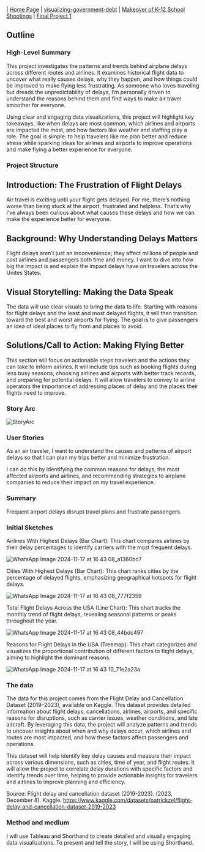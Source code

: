 | [Home Page](https://vyom555.github.io/portfolio/) | [visualizing-government-debt](https://vyom555.github.io/portfolio/dataviz2) | [Makeover of K-12 School Shootings](https://vyom555.github.io/portfolio/MakeoverMonday) | [Final Project 1](https://vyom555.github.io/portfolio/finalProject)

## Outline

### High-Level Summary

This project investigates the patterns and trends behind airplane delays across different routes and airlines. It examines historical flight data to uncover what really causes delays, why they happen, and how things could be improved to make flying less frustrating. As someone who loves traveling but dreads the unpredictability of delays, I’m personally driven to understand the reasons behind them and find ways to make air travel smoother for everyone.

Using clear and engaging data visualizations, this project will highlight key takeaways, like when delays are most common, which airlines and airports are impacted the most, and how factors like weather and staffing play a role. The goal is simple: to help travelers like me plan better and reduce stress while sparking ideas for airlines and airports to improve operations and make flying a better experience for everyone.

### Project Structure

## Introduction: The Frustration of Flight Delays
  
Air travel is exciting until your flight gets delayed. For me, there’s nothing worse than being stuck at the airport, frustrated and helpless. That’s why I’ve always been curious about what causes these delays and how we can make the experience better for everyone.

## Background: Why Understanding Delays Matters
  
Flight delays aren’t just an inconvenience; they affect millions of people and cost airlines and passengers both time and money. I want to dive into how big the impact is and explain the impact delays have on travelers across the Unites States.

## Visual Storytelling: Making the Data Speak
  
The data will use clear visuals to bring the data to life. Starting with reasons for flight delays and the least and most delayed flights, it will then transition toward the best and worst airports for flying. The goal is to give passengers an idea of ideal places to fly from and places to avoid. 

## Solutions/Call to Action: Making Flying Better

This section will focus on actionable steps travelers and the actions they can take to inform airlines. It will include tips such as booking flights during less busy seasons, choosing airlines and airports with better track records, and preparing for potential delays. It will allow travelers to convey to airline operators the importance of addressing places of delay and the places their flights need to improve.

### Story Arc
![StoryArc](https://github.com/user-attachments/assets/c3742750-91ce-4d4e-a938-1aff5ec62b0f)

### User Stories

As an air traveler, I want to understand the causes and patterns of airport delays so that I can plan my trips better and minimize frustration.

I can do this by identifying the common reasons for delays, the most affected airports and airlines, and recommending strategies to airplane companies to reduce their impact on my travel experience.

### Summary

Frequent airport delays disrupt travel plans and frustrate passengers.

### Initial Sketches

Airlines With Highest Delays (Bar Chart): This chart compares airlines by their delay percentages to identify carriers with the most frequent delays.

![WhatsApp Image 2024-11-17 at 16 43 08_a1360bc7](https://github.com/user-attachments/assets/2f947aba-c726-4b3b-a1bc-a771d23a4c6c)

Cities With Highest Delays (Bar Chart): This chart ranks cities by the percentage of delayed flights, emphasizing geographical hotspots for flight delays.

![WhatsApp Image 2024-11-17 at 16 43 08_777f2359](https://github.com/user-attachments/assets/2a7cd679-cbfb-4306-8d81-862a7ef474bc)

Total Flight Delays Across the USA (Line Chart): This chart tracks the monthly trend of flight delays, revealing seasonal patterns or peaks throughout the year.

![WhatsApp Image 2024-11-17 at 16 43 08_44bdc497](https://github.com/user-attachments/assets/6ca16d75-854f-431a-a72d-c796308f6ba6)

Reasons for Flight Delays in the USA (Treemap): This chart categorizes and visualizes the proportional contribution of different factors to flight delays, aiming to highlight the dominant reasons.

![WhatsApp Image 2024-11-17 at 16 43 10_71e2a23a](https://github.com/user-attachments/assets/317c7c6d-f77b-4fef-8549-08853f5dc3fb)

### The data
The data for this project comes from the Flight Delay and Cancellation Dataset (2019–2023), available on Kaggle. This dataset provides detailed information about flight delays, cancellations, airlines, airports, and specific reasons for disruptions, such as carrier issues, weather conditions, and late aircraft. By leveraging this data, the project will analyze patterns and trends to uncover insights about when and why delays occur, which airlines and routes are most impacted, and how these factors affect passengers and operations.

This dataset will help identify key delay causes and measure their impact across various dimensions, such as cities, time of year, and flight routes. It will allow the project to correlate delay durations with specific factors and identify trends over time, helping to provide actionable insights for travelers and airlines to improve planning and efficiency.

Source: Flight delay and cancellation dataset (2019-2023). (2023, December 8). Kaggle. https://www.kaggle.com/datasets/patrickzel/flight-delay-and-cancellation-dataset-2019-2023

### Method and medium
I will use Tableau and Shorthand to create detailed and visually engaging data visualizations. To present and tell the story, I will be using Shorthand.
